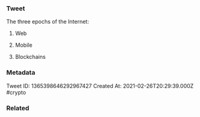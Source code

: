 ### Tweet
The three epochs of the Internet:

1. Web

2. Mobile

3. Blockchains

### Metadata
Tweet ID: 1365398646292967427
Created At: 2021-02-26T20:29:39.000Z
#crypto 

### Related

